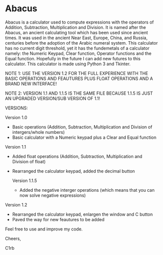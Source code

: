 # Abacus

Abacus is a calculator used to compute expressions with the operators of Addition, Subtraction, Multiplication and Division. It is named after the Abacus, an ancient calculating tool which has been used since ancient times. It was used in the ancient Near East, Europe, China, and Russia, centuries before the adoption of the Arabic numeral system. This calculator has no current digit threshold, yet it has the fundemetals of a calculator namely: the Numeric Keypad, Clear function, Operator functions and the Equal function. Hopefully in the future I can add new futures to this calculator. This calculator is made using Python 3 and Tkinter.

NOTE 1: USE THE VERSION 1.2 FOR THE FULL EXPERIENCE WITH THE BASIC OPERATIONS AND FEAUTURES PLUS FLOAT OPERATIONS AND A BRAND NEW INTERFACE!

NOTE 2: VERSION 1.1 AND 1.1.5 IS THE SAME FILE BECAUSE 1.1.5 IS JUST AN UPGRADED VERSION/SUB VERSION OF 1.1!

VERSIONS:

Version 1.0
- Basic operations (Addition, Subtraction, Multiplication and Division of intergers/whole numbers)
- Basic calculator with a Numeric keypad plus a Clear and Equal function

Version 1.1
- Added float operations (Addition, Subtraction, Multiplication and Division of float)
- Rearranged the calculator keypad, added the decimal button
  
  Version 1.1.5
  - Added the negative interger operations (which means that you can now solve negative expressions)

Version 1.2
- Rearranged the calculator keypad, enlargen the window and C button
- Paved the way for new feautures to be added

Feel free to use and improve my code.

Cheers,

C1rb
